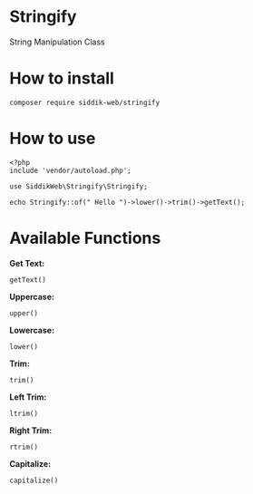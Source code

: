 # Stringify
String Manipulation Class 

# How to install
```
composer require siddik-web/stringify
```
# How to use
```
<?php
include 'vendor/autoload.php';

use SiddikWeb\Stringify\Stringify;

echo Stringify::of(" Hello ")->lower()->trim()->getText();

```
# Available Functions
**Get Text:**
```
getText()
```
**Uppercase:**
```
upper()

```
**Lowercase:**
```
lower()
```
**Trim:**
```
trim()
```
**Left Trim:**
```
ltrim()
```
**Right Trim:**
```
rtrim()
```
**Capitalize:**
```
capitalize()
```
